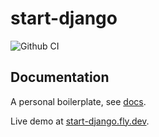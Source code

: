 # start-django

![Github CI](https://github.com/justmars/start-django/actions/workflows/main.yml/badge.svg)

## Documentation

A personal boilerplate, see [docs](https://mv3.dev/start-django).

Live demo at [start-django.fly.dev](https://start-django.fly.dev).
